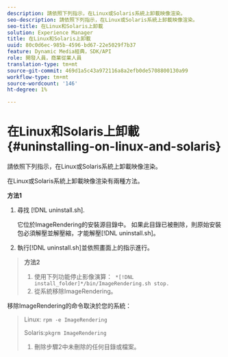 ```yaml
---
description: 請依照下列指示，在Linux或Solaris系統上卸載映像渲染。
seo-description: 請依照下列指示，在Linux或Solaris系統上卸載映像渲染。
seo-title: 在Linux和Solaris上卸載
solution: Experience Manager
title: 在Linux和Solaris上卸載
uuid: 80c0d6ec-985b-4596-bd67-22e5029f7b37
feature: Dynamic Media經典，SDK/API
role: 開發人員，商業從業人員
translation-type: tm+mt
source-git-commit: 469d1a5c43a972116a8a2efb0de5708800130a99
workflow-type: tm+mt
source-wordcount: '146'
ht-degree: 1%

---
```



# 在Linux和Solaris上卸載{#uninstalling-on-linux-and-solaris}

請依照下列指示，在Linux或Solaris系統上卸載映像渲染。

在Linux或Solaris系統上卸載映像渲染有兩種方法。

**方法1**

1. 尋找 [!DNL uninstall.sh].

   它位於ImageRendering的安裝源目錄中。 如果此目錄已被刪除，則原始安裝包必須解壓並解壓縮，才能解壓[!DNL uninstall.sh]。
1. 執行[!DNL uninstall.sh]並依照畫面上的指示進行。

>**方法2**
>
>1. 使用下列功能停止影像演算：` *[!DNL install_folder]*/bin/ImageRendering.sh stop.`
>1. 從系統移除ImageRendering。

>
>   
移除ImageRendering的命令取決於您的系統：
>
>   Linux: `rpm -e ImageRendering`
>
>   Solaris:`pkgrm ImageRendering`
>
>1. 刪除步驟2中未刪除的任何目錄或檔案。

>



